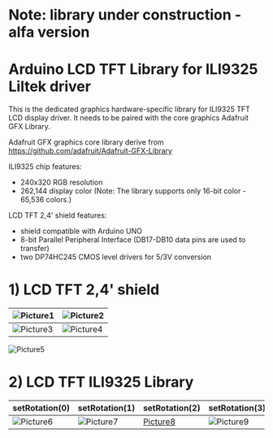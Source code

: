 # Note: library under construction - alfa version

# Arduino LCD TFT Library for ILI9325 Liltek driver

This is the dedicated graphics hardware-specific library for ILI9325 TFT LCD display driver. It needs to be paired with the core graphics Adafruit GFX Library.

Adafruit GFX graphics core library derive from https://github.com/adafruit/Adafruit-GFX-Library

ILI9325 chip features:
- 240x320 RGB resolution
- 262,144 display color (Note: The library supports only 16-bit color - 65,536 colors.)

LCD TFT 2,4' shield features:
- shield compatible with Arduino UNO
- 8-bit Parallel Peripheral Interface (DB17-DB10 data pins are used to transfer)
- two DP74HC245 CMOS level drivers for 5/3V conversion

**1) LCD TFT 2,4' shield**
====================
![Picture1] | ![Picture2]
------------ | -------------
![Picture3] | ![Picture4]

![Picture5]

**2) LCD TFT ILI9325 Library**
====================
setRotation(0) | setRotation(1) | setRotation(2) | setRotation(3)
------------ | ------------- | ------------- | -------------
![Picture6] | ![Picture7] | [Picture8] | ![Picture9]

[Picture1]:https://raw.githubusercontent.com/PiotrCzCc/Arduino-LCD-TFT-ILI9325/master/doc/2.4_TFT_LCD_ILI9325_3.jpg
[Picture2]:https://raw.githubusercontent.com/PiotrCzCc/Arduino-LCD-TFT-ILI9325/master/doc/2.4_TFT_LCD_ILI9325_2.jpg
[Picture3]:https://raw.githubusercontent.com/PiotrCzCc/Arduino-LCD-TFT-ILI9325/master/doc/2.4_TFT_LCD_ILI9325_4.jpg
[Picture4]:https://raw.githubusercontent.com/PiotrCzCc/Arduino-LCD-TFT-ILI9325/master/doc/2.4_TFT_LCD_ILI9325_1.jpg
[Picture5]:https://raw.githubusercontent.com/PiotrCzCc/Arduino-LCD-TFT-ILI9325/master/doc/2.4_TFT_LCD_ILI9325_5.jpg

[Picture6]:https://raw.githubusercontent.com/PiotrCzCc/Arduino-LCD-TFT-ILI9325/master/doc/2.4_TFT_LCD_Rotation_0.jpg
[Picture7]:https://raw.githubusercontent.com/PiotrCzCc/Arduino-LCD-TFT-ILI9325/master/doc/2.4_TFT_LCD_Rotation_1.jpg
[Picture8]:https://raw.githubusercontent.com/PiotrCzCc/Arduino-LCD-TFT-ILI9325/master/doc/2.4_TFT_LCD_Rotation_2.jpg
[Picture9]:https://raw.githubusercontent.com/PiotrCzCc/Arduino-LCD-TFT-ILI9325/master/doc/2.4_TFT_LCD_Rotation_3.jpg
